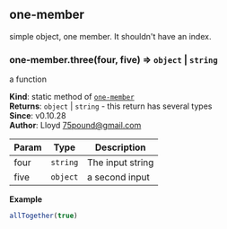 <a name="module_one-member"></a>

## one-member
simple object, one member. It shouldn't have an index.

<a name="module_one-member.three"></a>

### one-member.three(four, five) ⇒ <code>object</code> &#124; <code>string</code>
a function

**Kind**: static method of <code>[one-member](#module_one-member)</code>  
**Returns**: <code>object</code> &#124; <code>string</code> - this return has several types  
**Since**: v0.10.28  
**Author**: Lloyd <75pound@gmail.com>  

| Param | Type | Description |
| --- | --- | --- |
| four | <code>string</code> | The input string |
| five | <code>object</code> | a second input |

**Example**  
```js
allTogether(true)
```
